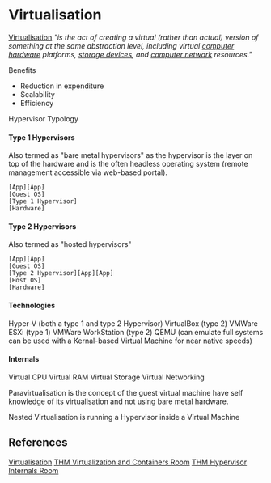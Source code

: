 # Virtualisation


[Virtualisation](https://en.wikipedia.org/wiki/Virtualization) *"is the act of creating a virtual (rather than actual) version of something at the same abstraction level, including virtual [computer hardware](https://en.wikipedia.org/wiki/Computer_hardware "Computer hardware") platforms, [storage devices](https://en.wikipedia.org/wiki/Data_storage_device "Data storage device"), and [computer network](https://en.wikipedia.org/wiki/Computer_network "Computer network") resources."*

Benefits
- Reduction in expenditure
- Scalability
- Efficiency

Hypervisor Typology

#### Type 1 Hypervisors   

Also termed as "bare metal hypervisors" as the hypervisor is the layer on top of the hardware and is the often headless operating system (remote management accessible via web-based portal).
```goat
[App][App]
[Guest OS]
[Type 1 Hypervisor]
[Hardware]
```

#### Type 2 Hypervisors 

Also termed as "hosted hypervisors"
```goat
[App][App]
[Guest OS]
[Type 2 Hypervisor][App][App]
[Host OS]
[Hardware]
```

#### Technologies

Hyper-V (both a type 1 and type 2 Hypervisor)
VirtualBox (type 2) 
VMWare ESXi (type 1)
VMWare WorkStation (type 2) 
QEMU (can emulate full systems can be used with a Kernal-based Virtual Machine for near native speeds)


#### Internals

Virtual CPU
Virtual RAM
Virtual Storage
Virtual Networking

Paravirtualisation is the concept of the guest virtual machine have self knowledge of its virtualisation and not using bare metal hardware.

Nested Virtualisation is running a Hypervisor inside a Virtual Machine

## References

[Virtualisation](https://en.wikipedia.org/wiki/Virtualization)
[THM Virtualization and Containers Room](https://tryhackme.com/room/virtualizationandcontainers)
[THM Hypervisor Internals Room](https://tryhackme.com/room/hypervisorinternals)